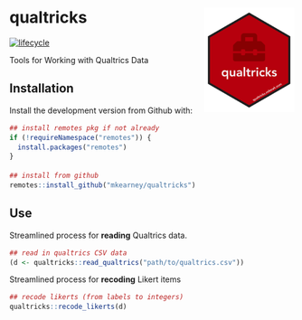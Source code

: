 
<!-- README.md is generated from README.Rmd. Please edit that file -->

# qualtricks <img src="man/figures/logo.png" width="160px" align="right" />

<!--[![Build status](https://travis-ci.org/mkearney/qualtricks.svg?branch=master)](https://travis-ci.org/mkearney/qualtricks)
[![CRAN status](https://www.r-pkg.org/badges/version/qualtricks)](https://cran.r-project.org/package=qualtricks)
[![Coverage Status](https://codecov.io/gh/mkearney/qualtricks/branch/master/graph/badge.svg)](https://codecov.io/gh/mkearney/qualtricks?branch=master)

#![Downloads](https://cranlogs.r-pkg.org/badges/qualtricks)
#![Downloads](https://cranlogs.r-pkg.org/badges/grand-total/qualtricks)-->

[![lifecycle](https://img.shields.io/badge/lifecycle-experimental-orange.svg)](https://www.tidyverse.org/lifecycle/#experimental)

Tools for Working with Qualtrics Data

## Installation

Install the development version from Github with:

``` r
## install remotes pkg if not already
if (!requireNamespace("remotes")) {
  install.packages("remotes")
}

## install from github
remotes::install_github("mkearney/qualtricks")
```

## Use

Streamlined process for **reading** Qualtrics data.

``` r
## read in qualtrics CSV data
(d <- qualtricks::read_qualtrics("path/to/qualtrics.csv"))
```

Streamlined process for **recoding** Likert items

``` r
## recode likerts (from labels to integers)
qualtricks::recode_likerts(d)
```
